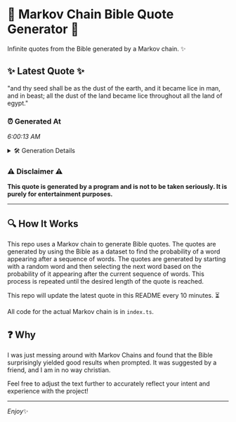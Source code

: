 # 📖 Markov Chain Bible Quote Generator 📖

Infinite quotes from the Bible generated by a Markov chain. ✨

## ✨ Latest Quote ✨
"and thy seed shall be as the dust of the earth, and it became lice in man, and in beast; all the dust of the land became lice throughout all the land of egypt."

### ⏰ Generated At
*6:00:13 AM*

<details>
    <summary>🛠️ Generation Details</summary>
    <p>
        <strong>🌱 Seed:</strong> and<br>
        <strong>🔄 Iterations:</strong> 33<br>
        <strong>📜 Context History:</strong><br>[ and ]: thy<br>[ and, thy ]: seed<br>[ and, thy, seed ]: shall<br>[ and, thy, seed, shall ]: be<br>[ and, thy, seed, shall, be ]: as<br>[ and, thy, seed, shall, be, as ]: the<br>[ thy, seed, shall, be, as, the ]: dust<br>[ seed, shall, be, as, the, dust ]: of<br>[ shall, be, as, the, dust, of ]: the<br>[ be, as, the, dust, of, the ]: earth,<br>[ as, the, dust, of, the, earth, ]: and<br>[ the, dust, of, the, earth,, and ]: it<br>[ dust, of, the, earth,, and, it ]: became<br>[ of, the, earth,, and, it, became ]: lice<br>[ the, earth,, and, it, became, lice ]: in<br>[ earth,, and, it, became, lice, in ]: man,<br>[ and, it, became, lice, in, man, ]: and<br>[ it, became, lice, in, man,, and ]: in<br>[ became, lice, in, man,, and, in ]: beast;<br>[ lice, in, man,, and, in, beast; ]: all<br>[ in, man,, and, in, beast;, all ]: the<br>[ man,, and, in, beast;, all, the ]: dust<br>[ and, in, beast;, all, the, dust ]: of<br>[ in, beast;, all, the, dust, of ]: the<br>[ beast;, all, the, dust, of, the ]: land<br>[ all, the, dust, of, the, land ]: became<br>[ the, dust, of, the, land, became ]: lice<br>[ dust, of, the, land, became, lice ]: throughout<br>[ of, the, land, became, lice, throughout ]: all<br>[ the, land, became, lice, throughout, all ]: the<br>[ land, became, lice, throughout, all, the ]: land<br>[ became, lice, throughout, all, the, land ]: of<br>[ lice, throughout, all, the, land, of ]: egypt.<br>
    </p>
</details>

### ⚠️ Disclaimer ⚠️
**This quote is generated by a program and is not to be taken seriously. It is purely for entertainment purposes.**

---

## 🔍 How It Works

This repo uses a Markov chain to generate Bible quotes. The quotes are generated by using the Bible as a dataset to find the probability of a word appearing after a sequence of words. The quotes are generated by starting with a random word and then selecting the next word based on the probability of it appearing after the current sequence of words. This process is repeated until the desired length of the quote is reached.

This repo will update the latest quote in this README every 10 minutes. ⏳

All code for the actual Markov chain is in `index.ts`.

## ❓ Why

I was just messing around with Markov Chains and found that the Bible surprisingly yielded good results when prompted. 
It was suggested by a friend, and I am in no way christian.

Feel free to adjust the text further to accurately reflect your intent and experience with the project!

---

*Enjoy*✨
